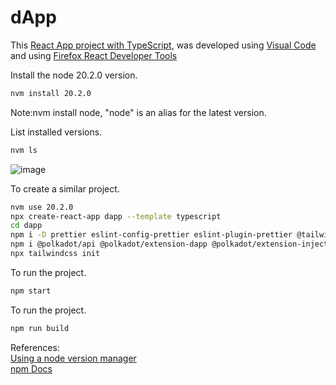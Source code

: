 # dApp

This [React App project with TypeScript](https://create-react-app.dev/docs/adding-typescript/), was developed using [Visual Code](https://code.visualstudio.com/download) and using [Firefox React Developer Tools](https://addons.mozilla.org/en-GB/firefox/addon/react-devtools/)

Install the node 20.2.0 version.
```bash
nvm install 20.2.0
```
Note:nvm install node, "node" is an alias for the latest version.

List installed versions.
```bash
nvm ls
```

![image](https://github.com/gcp-development/smart-contract-dapp/assets/76512851/8c308535-aa61-416e-8d5c-f1f372f92e33)

To create a similar project.
```bash
nvm use 20.2.0
npx create-react-app dapp --template typescript
cd dapp
npm i -D prettier eslint-config-prettier eslint-plugin-prettier @tailwindcss/forms
npm i @polkadot/api @polkadot/extension-dapp @polkadot/extension-inject @polkadot/util @polkadot/api-contract
npx tailwindcss init
```

To run the project.
```bash
npm start
```

To run the project.
```bash
npm run build
```

References:<br>
[Using a node version manager](https://npm.github.io/installation-setup-docs/installing/using-a-node-version-manager.html)<br>
[npm Docs](https://docs.npmjs.com/)<br>
